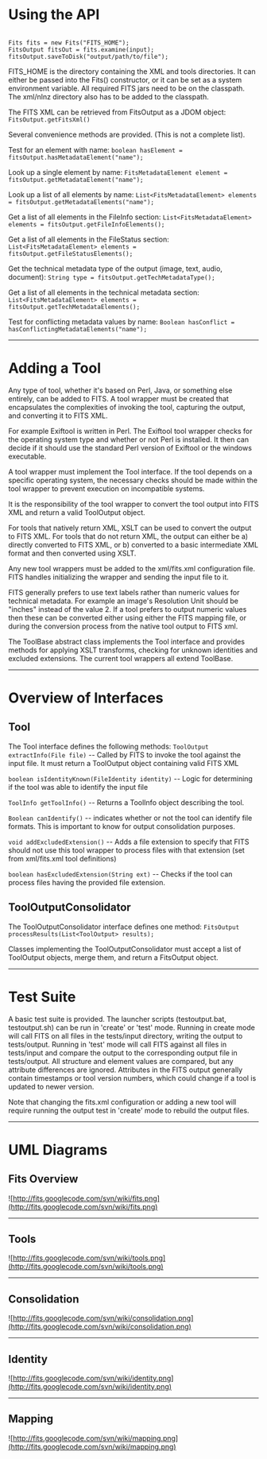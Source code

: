 # Using the API #

```

Fits fits = new Fits("FITS_HOME"); 
FitsOutput fitsOut = fits.examine(input);
fitsOutput.saveToDisk("output/path/to/file");

```

FITS\_HOME is the directory containing the XML and tools directories. It can either be passed into the Fits() constructor, or it can be set as a system environment variable. All required FITS jars need to be on the classpath.  The xml/nlnz directory also has to be added to the classpath.

The FITS XML can be retrieved from FitsOutput as a JDOM object:
`FitsOutput.getFitsXml()`

Several convenience methods are provided. (This is not a complete list).

Test for an element with name:
`boolean hasElement = fitsOutput.hasMetadataElement("name");`

Look up a single element by name:
`FitsMetadataElement element = fitsOutput.getMetadataElement("name");`

Look up a list of all elements by name:
`List<FitsMetadataElement> elements = fitsOutput.getMetadataElements("name");`

Get a list of all elements in the FileInfo section:
`List<FitsMetadataElement> elements = fitsOutput.getFileInfoElements();`

Get a list of all elements in the FileStatus section:
`List<FitsMetadataElement> elements = fitsOutput.getFileStatusElements();`

Get the technical metadata type of the output (image, text, audio, document):
`String type = fitsOutput.getTechMetadataType();`

Get a list of all elements in the technical metadata section:
`List<FitsMetadataElement> elements = fitsOutput.getTechMetadataElements();`

Test for conflicting metadata values by name:
`Boolean hasConflict = hasConflictingMetadataElements("name");`


---


# Adding a Tool #

Any type of tool, whether it's based on Perl, Java, or something else entirely, can be added to FITS.
A tool wrapper must be created that encapsulates the complexities of invoking the tool, capturing the output, and converting it to FITS XML.

For example Exiftool is written in Perl.  The Exiftool tool wrapper checks for the operating system type and whether or not Perl is installed. It then can decide if it should use the standard Perl version of Exiftool or the windows executable.

A tool wrapper must implement the Tool interface.  If the tool depends on a specific operating system, the necessary checks should be made within the tool wrapper to prevent execution on incompatible systems.

It is the responsibility of the tool wrapper to convert the tool output into FITS XML and return a valid ToolOutput object.

For tools that natively return XML, XSLT can be used to convert the output to FITS XML.  For tools that do not return XML, the output can either be a) directly converted to FITS XML, or b) converted to a basic intermediate XML format and then converted using XSLT.

Any new tool wrappers must be added to the xml/fits.xml configuration file.  FITS handles initializing the wrapper and sending the input file to it.

FITS generally prefers to use text labels rather than numeric values for technical metadata.  For example an image's Resolution Unit should be "inches" instead of the value 2.  If a tool prefers to output numeric values then these can be converted either using either the FITS mapping file, or during the conversion process from the native tool output to FITS xml.

The ToolBase abstract class implements the Tool interface and provides methods for applying XSLT transforms, checking for unknown identities and excluded extensions.  The current tool wrappers all extend ToolBase.


---


# Overview of Interfaces #

## Tool ##

The Tool interface defines the following methods:
`ToolOutput extractInfo(File file)` -- Called by FITS to invoke the tool against the input file.  It must return a ToolOutput object containing valid FITS XML

`boolean isIdentityKnown(FileIdentity identity)` -- Logic for determining if the tool was able to identify the input file

`ToolInfo getToolInfo()` -- Returns a ToolInfo object describing the tool.

`Boolean canIdentify()` -- indicates whether or not the tool can identify file formats.  This is important to know for output consolidation purposes.

`void addExcludedExtension()` -- Adds a file extension to specify that FITS should not use this tool wrapper to process files with that extension (set from xml/fits.xml tool definitions)

`boolean hasExcludedExtension(String ext)` -- Checks if the tool can process files having the provided file extension.

## ToolOutputConsolidator ##

The ToolOutputConsolidator interface defines one method:
`FitsOutput processResults(List<ToolOutput> results);`

Classes implementing the ToolOutputConsolidator must accept a list of ToolOutput objects, merge them, and return a FitsOutput object.


---


# Test Suite #

A basic test suite is provided.  The launcher scripts (testoutput.bat, testoutput.sh) can be run in 'create' or 'test' mode.  Running in create mode will call FITS on all files in the tests/input directory, writing the output to tests/output.  Running in 'test' mode will call FITS against all files in tests/input and compare the output to the corresponding output file in tests/output. All structure and element values are compared, but any attribute differences are ignored.  Attributes in the FITS output generally contain timestamps or tool version numbers, which could change if a tool is updated to newer version.

Note that changing the fits.xml configuration or adding a new tool will require running the output test in 'create' mode to rebuild the output files.


---


# UML Diagrams #

## Fits Overview ##
![http://fits.googlecode.com/svn/wiki/fits.png](http://fits.googlecode.com/svn/wiki/fits.png)


---


## Tools ##
![http://fits.googlecode.com/svn/wiki/tools.png](http://fits.googlecode.com/svn/wiki/tools.png)


---


## Consolidation ##
![http://fits.googlecode.com/svn/wiki/consolidation.png](http://fits.googlecode.com/svn/wiki/consolidation.png)


---


## Identity ##
![http://fits.googlecode.com/svn/wiki/identity.png](http://fits.googlecode.com/svn/wiki/identity.png)


---


## Mapping ##
![http://fits.googlecode.com/svn/wiki/mapping.png](http://fits.googlecode.com/svn/wiki/mapping.png)